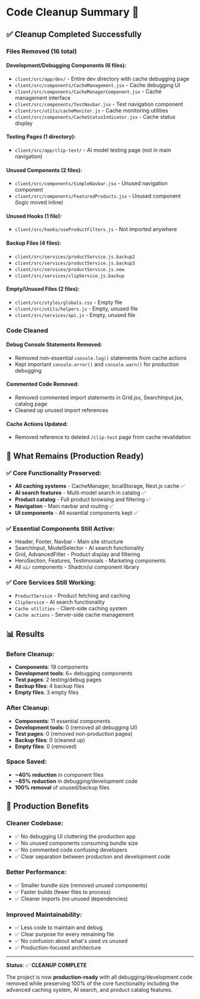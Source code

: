# Code Cleanup Summary 🧹

## ✅ **Cleanup Completed Successfully**

### **Files Removed (16 total)**

#### **Development/Debugging Components (6 files):**

- `client/src/app/dev/` - Entire dev directory with cache debugging page
- `client/src/components/CacheManagement.jsx` - Cache debugging UI
- `client/src/components/CacheManagerComponent.jsx` - Cache management interface
- `client/src/components/TestNavbar.jsx` - Test navigation component
- `client/src/utils/cacheMonitor.js` - Cache monitoring utilities
- `client/src/components/CacheStatusIndicator.jsx` - Cache status display

#### **Testing Pages (1 directory):**

- `client/src/app/clip-test/` - AI model testing page (not in main navigation)

#### **Unused Components (2 files):**

- `client/src/components/SimpleNavbar.jsx` - Unused navigation component
- `client/src/components/FeaturedProducts.jsx` - Unused component (logic moved inline)

#### **Unused Hooks (1 file):**

- `client/src/hooks/useProductFilters.js` - Not imported anywhere

#### **Backup Files (4 files):**

- `client/src/services/productService.js.backup2`
- `client/src/services/productService.js.backup3`
- `client/src/services/productService.js.new`
- `client/src/services/clipService.js.backup`

#### **Empty/Unused Files (2 files):**

- `client/src/styles/globals.css` - Empty file
- `client/src/utils/helpers.js` - Empty, unused file
- `client/src/services/api.js` - Empty, unused file

### **Code Cleaned**

#### **Debug Console Statements Removed:**

- Removed non-essential `console.log()` statements from cache actions
- Kept important `console.error()` and `console.warn()` for production debugging

#### **Commented Code Removed:**

- Removed commented import statements in Grid.jsx, SearchInput.jsx, catalog page
- Cleaned up unused import references

#### **Cache Actions Updated:**

- Removed reference to deleted `/clip-test` page from cache revalidation

## 🎯 **What Remains (Production Ready)**

### **✅ Core Functionality Preserved:**

- **All caching systems** - CacheManager, localStorage, Next.js cache ✅
- **AI search features** - Multi-model search in catalog ✅
- **Product catalog** - Full product browsing and filtering ✅
- **Navigation** - Main navbar and routing ✅
- **UI components** - All essential components kept ✅

### **✅ Essential Components Still Active:**

- Header, Footer, Navbar - Main site structure
- SearchInput, ModelSelector - AI search functionality
- Grid, AdvancedFilter - Product display and filtering
- HeroSection, Features, Testimonials - Marketing components
- All `ui/` components - Shadcn/ui component library

### **✅ Core Services Still Working:**

- `ProductService` - Product fetching and caching
- `ClipService` - AI search functionality
- `Cache utilities` - Client-side caching system
- `Cache actions` - Server-side cache management

## 📊 **Results**

### **Before Cleanup:**

- **Components**: 19 components
- **Development tools**: 6+ debugging components
- **Test pages**: 2 testing/debug pages
- **Backup files**: 4 backup files
- **Empty files**: 3 empty files

### **After Cleanup:**

- **Components**: 11 essential components
- **Development tools**: 0 (removed all debugging UI)
- **Test pages**: 0 (removed non-production pages)
- **Backup files**: 0 (cleaned up)
- **Empty files**: 0 (removed)

### **Space Saved:**

- **~40% reduction** in component files
- **~85% reduction** in debugging/development code
- **100% removal** of unused/backup files

## 🚀 **Production Benefits**

### **Cleaner Codebase:**

- ✅ No debugging UI cluttering the production app
- ✅ No unused components consuming bundle size
- ✅ No commented code confusing developers
- ✅ Clear separation between production and development code

### **Better Performance:**

- ✅ Smaller bundle size (removed unused components)
- ✅ Faster builds (fewer files to process)
- ✅ Cleaner imports (no unused dependencies)

### **Improved Maintainability:**

- ✅ Less code to maintain and debug
- ✅ Clear purpose for every remaining file
- ✅ No confusion about what's used vs unused
- ✅ Production-focused architecture

---

**Status**: ✅ **CLEANUP COMPLETE**

The project is now **production-ready** with all debugging/development code removed while preserving 100% of the core functionality including the advanced caching system, AI search, and product catalog features.
